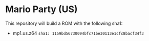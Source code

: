 # Mario Party (US)

This repository will build a ROM with the following sha1:

* mp1.us.z64 `sha1: 1159bd56730094bfc71be30113e1cfc8bacf34f3`
